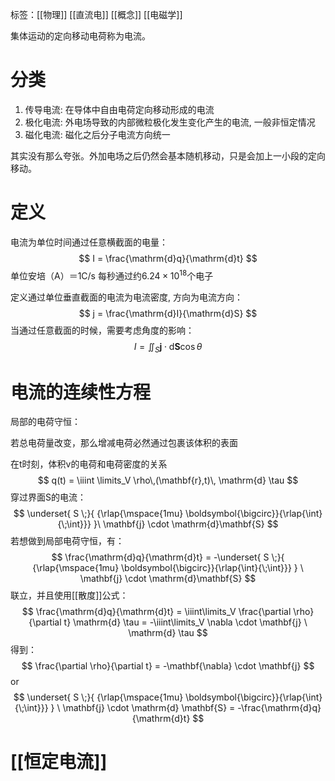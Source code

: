 标签：[[物理]] [[直流电]] [[概念]] [[电磁学]]

集体运动的定向移动电荷称为电流。

# 分类

1. 传导电流: 在导体中自由电荷定向移动形成的电流
2. 极化电流: 外电场导致的内部微粒极化发生变化产生的电流, 一般非恒定情况
3. 磁化电流: 磁化之后分子电流方向统一

其实没有那么夸张。外加电场之后仍然会基本随机移动，只是会加上一小段的定向移动。

# 定义

电流为单位时间通过任意横截面的电量：
$$
I = \frac{\mathrm{d}q}{\mathrm{d}t}
$$
单位安培（A）＝1C/s  每秒通过约$6.24\times 10^{18}$个电子

定义通过单位垂直截面的电流为电流密度, 方向为电流方向：
$$
j = \frac{\mathrm{d}I}{\mathrm{d}S}
$$
当通过任意截面的时候，需要考虑角度的影响：
$$
I = \iint_S \mathbf{j} \cdot \mathrm{d}\mathbf{S} \cos{\theta}
$$

# 电流的连续性方程

局部的电荷守恒：

若总电荷量改变，那么增减电荷必然通过包裹该体积的表面

在t时刻，体积v的电荷和电荷密度的关系
$$
q(t) = \iiint \limits_V \rho\,(\mathbf{r},t)\, \mathrm{d} \tau
$$
穿过界面S的电流：
$$
\underset{ S \;}{ {\rlap{\mspace{1mu} \boldsymbol{\bigcirc}}{\rlap{\int}{\;\int}}} }\  \mathbf{j} \cdot \mathrm{d}\mathbf{S}
$$
若想做到局部电荷守恒，有：
$$
\frac{\mathrm{d}q}{\mathrm{d}t} = -\underset{ S \;}{ {\rlap{\mspace{1mu} \boldsymbol{\bigcirc}}{\rlap{\int}{\;\int}}} } \  \mathbf{j} \cdot \mathrm{d}\mathbf{S}
$$
联立，并且使用[[散度]]公式：
$$
\frac{\mathrm{d}q}{\mathrm{d}t} = \iiint\limits_V \frac{\partial \rho}{\partial t} \mathrm{d} \tau = -\iiint\limits_V \nabla \cdot \mathbf{j} \ \mathrm{d} \tau
$$
得到：
$$
\frac{\partial \rho}{\partial t} = -\mathbf{\nabla} \cdot \mathbf{j} 
$$
or
$$
\underset{ S \;}{ {\rlap{\mspace{1mu} \boldsymbol{\bigcirc}}{\rlap{\int}{\;\int}}} } \ \mathbf{j} \cdot \mathrm{d} \mathbf{S} = -\frac{\mathrm{d}q}{\mathrm{d}t}
$$

# [[恒定电流]]